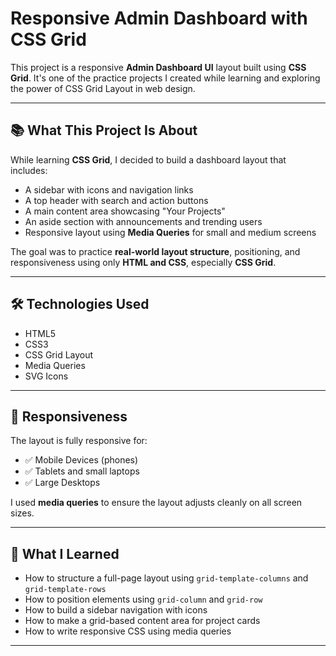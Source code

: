 # Responsive Admin Dashboard with CSS Grid

This project is a responsive **Admin Dashboard UI** layout built using **CSS Grid**. It's one of the practice projects I created while learning and exploring the power of CSS Grid Layout in web design.

---

## 📚 What This Project Is About

While learning **CSS Grid**, I decided to build a dashboard layout that includes:

- A sidebar with icons and navigation links
- A top header with search and action buttons
- A main content area showcasing "Your Projects"
- An aside section with announcements and trending users
- Responsive layout using **Media Queries** for small and medium screens

The goal was to practice **real-world layout structure**, positioning, and responsiveness using only **HTML and CSS**, especially **CSS Grid**.

---

## 🛠️ Technologies Used

- HTML5
- CSS3
- CSS Grid Layout
- Media Queries
- SVG Icons

---

## 📱 Responsiveness

The layout is fully responsive for:

- ✅ Mobile Devices (phones)
- ✅ Tablets and small laptops
- ✅ Large Desktops

I used **media queries** to ensure the layout adjusts cleanly on all screen sizes.

---

## 🎯 What I Learned

- How to structure a full-page layout using `grid-template-columns` and `grid-template-rows`
- How to position elements using `grid-column` and `grid-row`
- How to build a sidebar navigation with icons
- How to make a grid-based content area for project cards
- How to write responsive CSS using media queries

---

